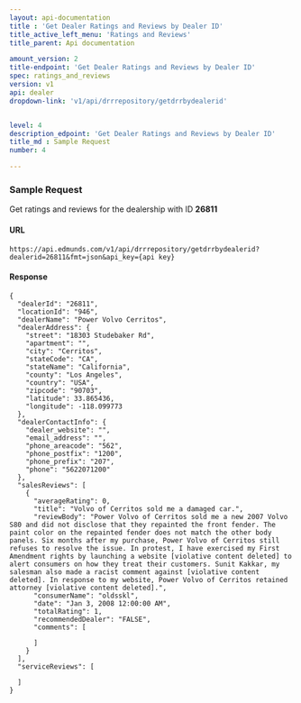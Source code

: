 ```yaml
---
layout: api-documentation
title : 'Get Dealer Ratings and Reviews by Dealer ID'
title_active_left_menu: 'Ratings and Reviews'
title_parent: Api documentation

amount_version: 2
title-endpoint: 'Get Dealer Ratings and Reviews by Dealer ID'
spec: ratings_and_reviews
version: v1
api: dealer
dropdown-link: 'v1/api/drrrepository/getdrrbydealerid'


level: 4
description_edpoint: 'Get Dealer Ratings and Reviews by Dealer ID'
title_md : Sample Request
number: 4

---
```



### Sample Request

Get ratings and reviews for the dealership with ID **26811**

#### URL

	https://api.edmunds.com/v1/api/drrrepository/getdrrbydealerid?dealerid=26811&fmt=json&api_key={api key}
	
#### Response

	{
	  "dealerId": "26811",
	  "locationId": "946",
	  "dealerName": "Power Volvo Cerritos",
	  "dealerAddress": {
	    "street": "18303 Studebaker Rd",
	    "apartment": "",
	    "city": "Cerritos",
	    "stateCode": "CA",
	    "stateName": "California",
	    "county": "Los Angeles",
	    "country": "USA",
	    "zipcode": "90703",
	    "latitude": 33.865436,
	    "longitude": -118.099773
	  },
	  "dealerContactInfo": {
	    "dealer_website": "",
	    "email_address": "",
	    "phone_areacode": "562",
	    "phone_postfix": "1200",
	    "phone_prefix": "207",
	    "phone": "5622071200"
	  },
	  "salesReviews": [
	    {
	      "averageRating": 0,
	      "title": "Volvo of Cerritos sold me a damaged car.",
	      "reviewBody": "Power Volvo of Cerritos sold me a new 2007 Volvo S80 and did not disclose that they repainted the front fender. The paint color on the repainted fender does not match the other body panels. Six months after my purchase, Power Volvo of Cerritos still refuses to resolve the issue. In protest, I have exercised my First Amendment rights by launching a website [violative content deleted] to alert consumers on how they treat their customers. Sunit Kakkar, my salesman also made a racist comment against [violative content deleted]. In response to my website, Power Volvo of Cerritos retained attorney [violative content deleted].",
	      "consumerName": "oldsskl",
	      "date": "Jan 3, 2008 12:00:00 AM",
	      "totalRating": 1,
	      "recommendedDealer": "FALSE",
	      "comments": [

	      ]
	    }
	  ],
	  "serviceReviews": [

	  ]
	}